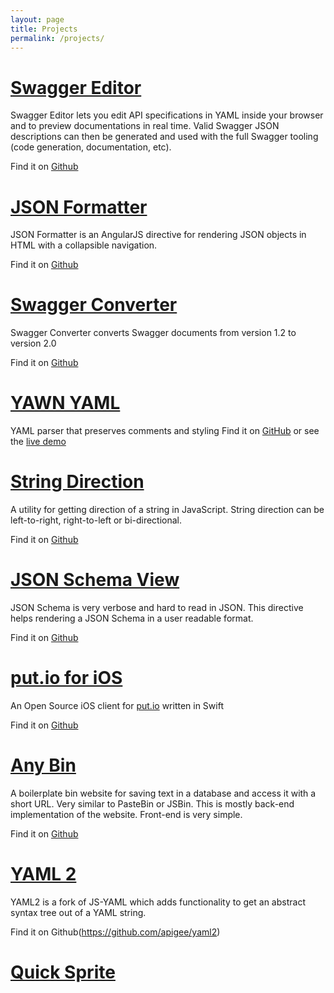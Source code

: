 ```yaml
---
layout: page
title: Projects
permalink: /projects/
---
```


# [Swagger Editor](https://github.com/swagger-api/swagger-editor)
Swagger Editor lets you edit API specifications in YAML inside your browser and to preview documentations in real time. Valid Swagger JSON descriptions can then be generated and used with the full Swagger tooling (code generation, documentation, etc).

Find it on [Github](https://github.com/swagger-api/swagger-editor)

# [JSON Formatter](https://github.com/mohsen1/json-formatter)
JSON Formatter is an AngularJS directive for rendering JSON objects in HTML with a collapsible navigation.

Find it on [Github](https://github.com/mohsen1/json-formatter)

# [Swagger Converter](https://github.com/apigee-127/swagger-converter)
Swagger Converter converts Swagger documents from version 1.2 to version 2.0

Find it on [Github](https://github.com/apigee-127/swagger-converter)

# [YAWN YAML](https://github.com/mohsen1/yawn-yaml)
YAML parser that preserves comments and styling
Find it on [GitHub](https://github.com/mohsen1/yawn-yaml) or see the [live demo](https://azimi.me/yawn-yaml/demo/index.html)

# [String Direction](https://github.com/mohsen1/string-direction)
A utility for getting direction of a string in JavaScript. String direction can be left-to-right, right-to-left or bi-directional.

Find it on [Github](https://github.com/mohsen1/string-direction)

# [JSON Schema View](https://github.com/mohsen1/json-schema-view)
JSON Schema is very verbose and hard to read in JSON. This directive helps rendering a JSON Schema in a user readable format.

Find it on [Github](https://github.com/mohsen1/json-schema-view)

# [put.io for iOS](https://github.com/mohsen1/put.io)
An Open Source iOS client for [put.io](https://put.io) written in Swift

Find it on [Github](https://github.com/mohsen1/put.io)

# [Any Bin](https://github.com/mohsen1/anybin)
A boilerplate bin website for saving text in a database and access it with a short URL. Very similar to PasteBin or JSBin. This is mostly back-end implementation of the website. Front-end is very simple.

Find it on [Github](https://github.com/mohsen1/anybin)

# [YAML 2](https://github.com/apigee/yaml2)
YAML2 is a fork of JS-YAML which adds functionality to get an abstract syntax tree out of a YAML string.

Find it on Github(https://github.com/apigee/yaml2)


# [Quick Sprite](https://github.com/mohsen1/quicksprite)

